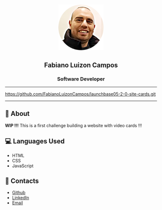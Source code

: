 <h1 align="center">
    <img height=150px src="foto-logo.png">
</h1>

<h2 align="center">
    Fabiano Luizon Campos
</h2>

<h3 align="center">
    Software Developer
</h3>

---

https://github.com/FabianoLuizonCampos/launchbase05-2-0-site-cards.git

---

## 👾 About
**WIP !!!** This is a first challenge building a website with video cards !!!

## 💻 Languages Used
- HTML
- CSS
- JavaScript

## 📇 Contacts
- <a href="https://github.com/FabianoLuizonCampos" target="_blank">Github</a>
- <a href="https://www.linkedin.com/in/fabianoluizoncampos" target="_blank">LinkedIn</a>
- <a href="mailto:fabianoluizoncampos@gmail.com" target="_blank">Email</a>

